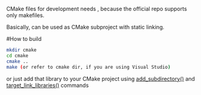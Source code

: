 CMake files for development needs , because the official repo supports only makefiles.

Basically, can be used as CMake subproject with static linking.

#How to build 
```bash
mkdir cmake
cd cmake
cmake ..
make (or refer to cmake dir, if you are using Visual Studio)
```

or just add that library to your CMake project using [add_subdirectory()](https://cmake.org/cmake/help/latest/command/add_subdirectory.html) and [target_link_libraries()](https://cmake.org/cmake/help/latest/command/target_link_libraries.html.html) commands
